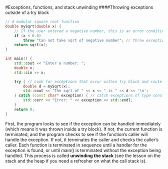 #Exceptions, functions, and stack unwinding
####Throwing exceptions outside of a try block
```cpp
// A modular square root function
double mySqrt(double x) {
    // If the user entered a negative number, this is an error condition
    if (x < 0.0)
        throw "Can not take sqrt of negative number"; // throw exception of type const char*
    return sqrt(x);
}

int main() {
    std::cout << "Enter a number: ";
    double x;
    std::cin >> x;

    try { // Look for exceptions that occur within try block and route to attached catch block(s)
        double d = mySqrt(x);
        std::cout << "The sqrt of " << x << " is " << d << '\n';
    } catch (const char* exception) { // catch exceptions of type const char*
        std::cerr << "Error: " << exception << std::endl;
    }
    return 0;
}
```
First, the program looks to see if the exception can be handled immediately (which means it was thrown inside a try block).
If not, the current function is terminated, and the program checks to see if the function’s caller will handle the exception.
If not, it terminates the caller and checks the caller’s caller.
Each function is terminated in sequence until a handler for the exception is found, or until main() is terminated without the exception being handled.
This process is called **unwinding the stack** (see the lesson on the stack and the heap if you need a refresher on what the call stack is).
